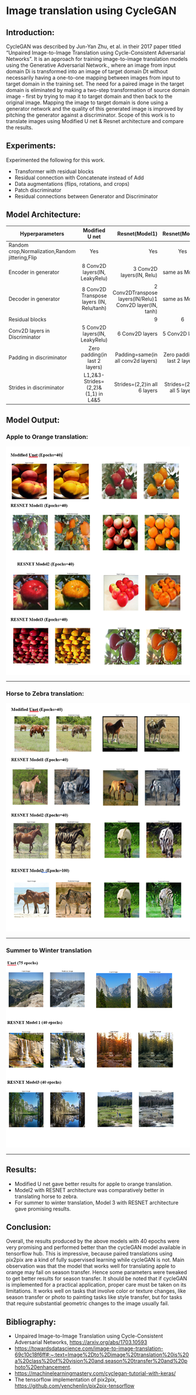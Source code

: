 # Image translation using CycleGAN
## Introduction:
CycleGAN was described by Jun-Yan Zhu, et al. in their 2017 paper titled “Unpaired Image-to-Image Translation using Cycle-Consistent Adversarial Networks”. It is an approach for training image-to-image translation models using the Generative Adversarial Network., where an image from input domain Di is transformed into an image of target domain Dt without necessarily having a one-to-one mapping between images from input to target domain in the training set. The need for a paired image in the target domain is eliminated by making a two-step transformation of source domain image - first by trying to map it to target domain and then back to the original image. Mapping the image to target domain is done using a generator network and the quality of this generated image is improved by pitching the generator against a discriminator.
Scope of this work is to translate images using Modified U net & Resnet architecture and compare the results.

## Experiments:
Experimented the following for this work.
+ Transformer with residual blocks 
+ Residual connection with Concatenate instead of Add 
+ Data augmentations (flips, rotations, and crops) 
+ Patch discriminator 
+ Residual connections between Generator and Discriminator 


## Model Architecture:

| Hyperparameters                                | Modified U net| Resnet(Model1)  | Resnet(Model2) | Resnet(Model3)  |
 ---------------------------------------------- |:-------------:| ---------------:|:--------------:| ---------------:|
 Random crop,Normalization,Random jittering,Flip| Yes           | Yes             |Yes             | Yes             |
 Encoder in generator                           |8 Conv2D layers(IN, LeakyRelu)|3 Conv2D layers(IN, Relu) |same as Model1|same as Model1|
 Decoder in generator|8 Conv2D Transpose layers (IN, Relu/tanh)|2 Conv2DTranspose layers(IN/Relu)1 Conv2D layer(IN, tanh)|same as Model1|same as Model1|
 Residual blocks	|	|9|	6|	6|
Conv2D layers in Discriminator|5 Conv2D layers(IN, LeakyRelu)|6 Conv2D layers|5 Conv2D layers|5 Conv2D layers|
Padding in discriminator|Zero padding(in last 2 layers)|Padding=same(in all conv2d layers)|Zero padding(in last 2 layers)|Zero padding(in last 2 layers)|
Strides in discriminator|L1,2&3-Strides=(2,2)& (1,1) in L4&5|Strides=(2,2)in all 6 layers|Strides=(2,2)in all 5 layers|L1,2,3-Strides=(2,2) & (1,1) in L4&5|

## Model Output:
### Apple to Orange translation:
![]( https://github.com/nkdot/Deep-learning/blob/main/images/apple_to_orange.png "Apple to Orange")
***
### Horse to Zebra translation:
![]( https://github.com/nkdot/Deep-learning/blob/main/images/horse_to_zebra.png "Horse to Zebra")
***
### Summer to Winter translation
![]( https://github.com/nkdot/Deep-learning/blob/main/images/summer_to_winter.png "Summer to Winter")
***
## Results:
+ Modified U net gave better results for apple to orange translation.
+ Model2 with RESNET architecture was comparatively better in translating horse to zebra. 
+ For summer to winter translation, Model 3 with RESNET architecture gave promising results.

##  	Conclusion:
Overall, the results produced by the above models with 40 epochs were very promising and performed better than the cycleGAN model available in tensorflow hub. This is impressive, because paired translations using pix2pix are a kind of fully supervised learning while cycleGAN is not. Main observation was that the model that works well for translating apple to orange may fail on season transfer. Hence some parameters were tweaked to get better results for season transfer. 
 It should be noted that if cycleGAN is implemented for a practical application, proper care must be taken on its limitations. It works well on tasks that involve color or texture changes, like season transfer or photo to painting tasks like style transfer, but for tasks that require substantial geometric changes to the image usually fail. 


## Bibliography:
+ Unpaired Image-to-Image Translation using Cycle-Consistent Adversarial Networks, https://arxiv.org/abs/1703.10593
+ https://towardsdatascience.com/image-to-image-translation-69c10c18f6ff#:~:text=Image%2Dto%2Dimage%20translation%20is%20a%20class%20of%20vision%20and,season%20transfer%20and%20photo%20enhancement.
+ https://machinelearningmastery.com/cyclegan-tutorial-with-keras/
+ The tensorflow implementation of pix2pix, https://github.com/yenchenlin/pix2pix-tensorflow
